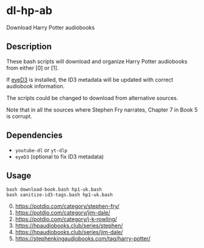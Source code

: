# dl-hp-ab
Download Harry Potter audiobooks

## Description

These bash scripts will download and organize Harry Potter audiobooks from either [0] or [1].

If [eyeD3](https://eyed3.readthedocs.io/en/latest/) is installed, the ID3 metadata will be updated with correct audiobook information.

The scripts could be changed to download from alternative sources.

Note that in all the sources where Stephen Fry narrates, Chapter 7 in Book 5 is corrupt.

## Dependencies

* `youtube-dl` or `yt-dlp`
* `eyeD3` (optional to fix ID3 metadata)

## Usage

```
bash download-book.bash hp1-uk.bash
bash sanitize-id3-tags.bash hp1-uk.bash
```

0. https://potdio.com/category/stephen-fry/
0. https://potdio.com/category/jim-dale/
0. https://potdio.com/category/j-k-rowling/
0. https://hpaudiobooks.club/series/stephen/
0. https://hpaudiobooks.club/series/jim-dale/
0. https://stephenkingaudiobooks.com/tag/harry-potter/
